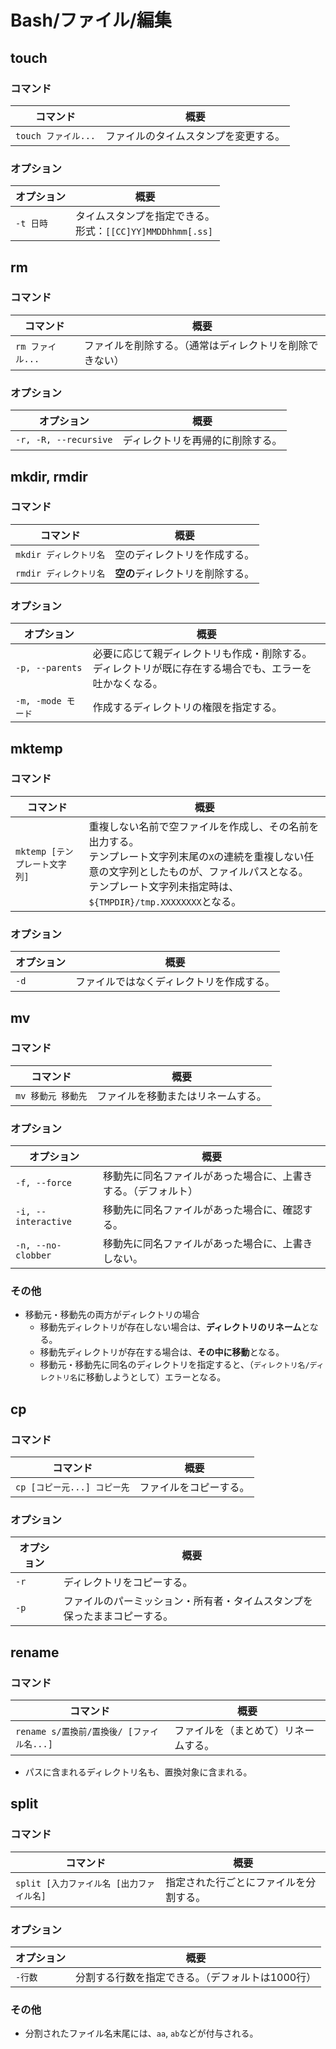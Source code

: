 # Bash/ファイル/編集

## touch

### コマンド

|コマンド|概要|
|---|---|
|`touch ファイル...`|ファイルのタイムスタンプを変更する。|

### オプション

|オプション|概要|
|---|---|
|`-t 日時`|タイムスタンプを指定できる。<br />形式：`[[CC]YY]MMDDhhmm[.ss]`|

## rm

### コマンド

|コマンド|概要|
|---|---|
|`rm ファイル...`|ファイルを削除する。（通常はディレクトリを削除できない）|

### オプション

|オプション|概要|
|---|---|
|`-r, -R, --recursive`|ディレクトリを再帰的に削除する。|

## mkdir, rmdir

### コマンド

|コマンド|概要|
|---|---|
|`mkdir ディレクトリ名`|空のディレクトリを作成する。|
|`rmdir ディレクトリ名`|**空の**ディレクトリを削除する。|

### オプション

| オプション         | 概要                                                         |
| ------------------ | ------------------------------------------------------------ |
| `-p, --parents`    | 必要に応じて親ディレクトリも作成・削除する。<br />ディレクトリが既に存在する場合でも、エラーを吐かなくなる。 |
| `-m, -mode モード` | 作成するディレクトリの権限を指定する。                       |

## mktemp

### コマンド

|コマンド|概要|
|---|---|
|`mktemp [テンプレート文字列]`|重複しない名前で空ファイルを作成し、その名前を出力する。<br />テンプレート文字列末尾の`X`の連続を重複しない任意の文字列としたものが、ファイルパスとなる。<br />テンプレート文字列未指定時は、`${TMPDIR}/tmp.XXXXXXXX`となる。|

### オプション

|オプション|概要|
|---|---|
|`-d`|ファイルではなくディレクトリを作成する。|

## mv

### コマンド

|コマンド|概要|
|---|---|
|`mv 移動元 移動先`|ファイルを移動またはリネームする。|

### オプション

| オプション          | 概要                                                         |
| ------------------- | ------------------------------------------------------------ |
| `-f, --force`       | 移動先に同名ファイルがあった場合に、上書きする。（デフォルト） |
| `-i, --interactive` | 移動先に同名ファイルがあった場合に、確認する。               |
| `-n, --no-clobber`  | 移動先に同名ファイルがあった場合に、上書きしない。           |

### その他

- 移動元・移動先の両方がディレクトリの場合
  - 移動先ディレクトリが存在しない場合は、**ディレクトリのリネーム**となる。
  - 移動先ディレクトリが存在する場合は、**その中に移動**となる。
  - 移動元・移動先に同名のディレクトリを指定すると、（`ディレクトリ名/ディレクトリ名`に移動しようとして）エラーとなる。

## cp

### コマンド

|コマンド|概要|
|---|---|
|`cp [コピー元...] コピー先`|ファイルをコピーする。|

### オプション

| オプション | 概要                                                         |
| ---------- | ------------------------------------------------------------ |
| `-r`       | ディレクトリをコピーする。                                   |
| `-p`       | ファイルのパーミッション・所有者・タイムスタンプを保ったままコピーする。 |

## rename

### コマンド

|コマンド|概要|
|---|---|
|`rename s/置換前/置換後/ [ファイル名...]`|ファイルを（まとめて）リネームする。|

- パスに含まれるディレクトリ名も、置換対象に含まれる。

## split

### コマンド

|コマンド|概要|
|---|---|
|`split [入力ファイル名 [出力ファイル名]`|指定された行ごとにファイルを分割する。|

### オプション

|オプション|概要|
|---|---|
|`-行数`|分割する行数を指定できる。（デフォルトは1000行）|

### その他

- 分割されたファイル名末尾には、`aa`, `ab`などが付与される。
